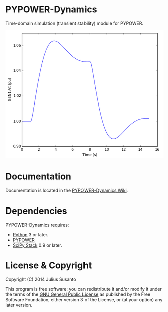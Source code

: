 PYPOWER-Dynamics
================

Time-domain simulation (transient stability) module for PYPOWER.

![screenshot of sample output](/screenshots/open_loop.png?raw=true)

Documentation
=============

Documentation is located in the [PYPOWER-Dynamics Wiki](https://github.com/susantoj/PYPOWER-Dynamics/wiki).

Dependencies
============

PYPOWER-Dynamics requires:

* [Python](http://www.python.org) 3 or later.
* [PYPOWER](https://github.com/rwl/PYPOWER)
* [SciPy Stack](http://www.scipy.org) 0.9 or later.

License & Copyright
===================

Copyright (C) 2014 Julius Susanto

This program is free software: you can redistribute it and/or modify
it under the terms of the [GNU General Public License](http://www.gnu.org/licenses) as published
by the Free Software Foundation, either version 3 of the License,
or (at your option) any later version.
